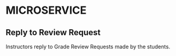 # MICROSERVICE

## Reply to Review Request

Instructors reply to Grade Review Requests made by the students.